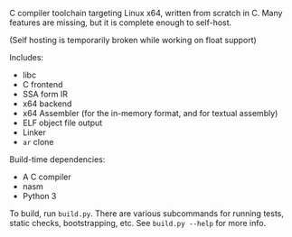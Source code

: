 C compiler toolchain targeting Linux x64, written from scratch in C. Many
features are missing, but it is complete enough to self-host.

(Self hosting is temporarily broken while working on float support)

Includes:

* libc
* C frontend
* SSA form IR
* x64 backend
* x64 Assembler (for the in-memory format, and for textual assembly)
* ELF object file output
* Linker
* `ar` clone

Build-time dependencies:

* A C compiler
* nasm
* Python 3

To build, run `build.py`. There are various subcommands for running tests,
static checks, bootstrapping, etc. See `build.py --help` for more info.